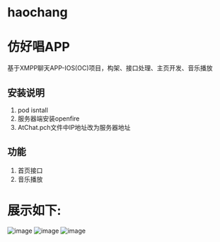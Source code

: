 # haochang
# 仿好唱APP
基于XMPP聊天APP-IOS(OC)项目，构架、接口处理、主页开发、音乐播放
## 安装说明
1. pod isntall
2. 服务器端安装openfire
3. AtChat.pch文件中IP地址改为服务器地址
## 功能
1. 首页接口
2. 音乐播放
# 展示如下:
![image](https://github.com/boyssimple/AtChat/blob/master/images/B262AB9FC615DCD0F0B5E2A558C8B1C0.png)
![image](https://github.com/boyssimple/AtChat/blob/master/images/6C50B876F768F3A36DC3AA23DB75C198.png)
![image](https://github.com/boyssimple/AtChat/blob/master/images/8151F88448EB86D279F28168487AF239.png)
